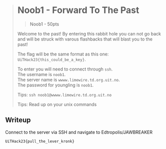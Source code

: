 ># Noob1 - Forward To The Past
>>    Noob1 - 50pts
>
>Welcome to the past! By entering this rabbit hole you can not go back and will be struck with varous flashbacks that will blast you to the past!
>
>The flag will be the same format as this one: 
>```UiTHack23{this_could_be_a_key}```.
>
>To enter you will need to connect through `ssh`.  
>The username is `noob1`.  
>The server name is `wwww.limewire.td.org.uit.no`.  
>The password for youngling is `noob1`.
>
>Tips:
>`ssh noob1@wwww.limewire.td.org.uit.no`
>
>Tips:
>Read up on your unix commands 



## Writeup
Connect to the server via SSH and navigate to Edtropolis/JAWBREAKER

```UiTHack23{pull_the_lever_kronk}```

